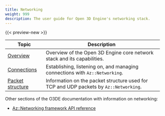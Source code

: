 ```yaml
---
title: Networking
weight: 999
description: The user guide for Open 3D Engine's networking stack.
---
```


{{< preview-new >}}

| Topic | Description |
|-|-|
| [Overview](./overview) | Overview of the Open 3D Engine core network stack and its capabilities. |
| [Connections](./connection) | Establishing, listening on, and managing connections with `Az::Networking`. |
| [Packet structure](./packets) | Information on the packet structure used for TCP and UDP packets by `Az::Networking`. |

Other sections of the O3DE documentation with information on networking:

* [Az::Networking framework API reference](/docs/api/frameworks/aznetworking/)